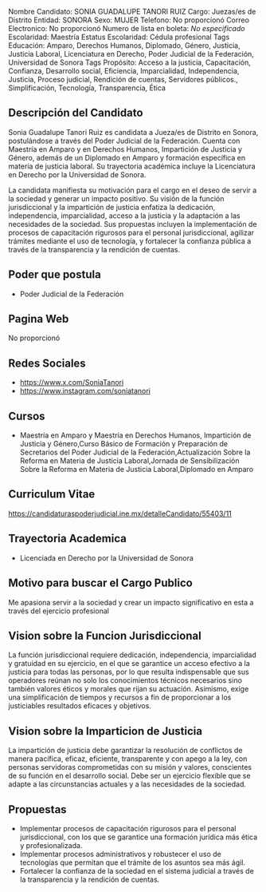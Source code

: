 Nombre Candidato: SONIA GUADALUPE TANORI RUIZ
Cargo: Juezas/es de Distrito
Entidad: SONORA
Sexo: MUJER
Telefono: No proporcionó
Correo Electronico: No proporcionó
Numero de lista en boleta: *No especificado*
Escolaridad: Maestría
Estatus Escolaridad: Cédula profesional
Tags Educación: Amparo, Derechos Humanos, Diplomado, Género, Justicia, Justicia Laboral, Licenciatura en Derecho, Poder Judicial de la Federación, Universidad de Sonora
Tags Propósito: Acceso a la justicia, Capacitación, Confianza, Desarrollo social, Eficiencia, Imparcialidad, Independencia, Justicia, Proceso judicial, Rendición de cuentas, Servidores públicos., Simplificación, Tecnología, Transparencia, Ética


## Descripción del Candidato 

Sonia Guadalupe Tanori Ruiz es candidata a Jueza/es de Distrito en Sonora, postulándose a través del Poder Judicial de la Federación. Cuenta con Maestría en Amparo y en Derechos Humanos, Impartición de Justicia y Género, además de un Diplomado en Amparo y formación específica en materia de justicia laboral. Su trayectoria académica incluye la Licenciatura en Derecho por la Universidad de Sonora.

La candidata manifiesta su motivación para el cargo en el deseo de servir a la sociedad y generar un impacto positivo. Su visión de la función jurisdiccional y la impartición de justicia enfatiza la dedicación, independencia, imparcialidad, acceso a la justicia y la adaptación a las necesidades de la sociedad. Sus propuestas incluyen la implementación de procesos de capacitación rigurosos para el personal jurisdiccional, agilizar trámites mediante el uso de tecnología, y fortalecer la confianza pública a través de la transparencia y la rendición de cuentas.


## Poder que postula

- Poder Judicial de la Federación


## Pagina Web

No proporcionó


## Redes Sociales

- https://www.x.com/SoniaTanori
- https://www.instagram.com/soniatanori


## Cursos

- Maestría en Amparo y Maestría en Derechos Humanos, Impartición de Justicia y Género,Curso Básico de Formación y Preparación de Secretarios del Poder Judicial de la Federación,Actualización Sobre la Reforma en Materia de Justicia Laboral,Jornada de Sensibilización Sobre la Reforma en Materia de Justicia Laboral,Diplomado en Amparo


## Curriculum Vitae

https://candidaturaspoderjudicial.ine.mx/detalleCandidato/55403/11


## Trayectoria Academica

- Licenciada en Derecho por la Universidad de Sonora


## Motivo para buscar el Cargo Publico

Me apasiona servir a la sociedad y crear un impacto significativo en esta a través del ejercicio profesional


## Vision sobre la Funcion Jurisdiccional

La función jurisdiccional requiere dedicación, independencia, imparcialidad y gratuidad en su ejercicio, en el que se garantice un acceso efectivo a la justicia para todas las personas, por lo que resulta indispensable que sus operadores reúnan no solo los conocimientos técnicos necesarios sino también valores éticos y morales que rijan su actuación. Asimismo, exige una simplificación de tiempos y recursos a fin de proporcionar a los justiciables resultados eficaces y objetivos.


## Vision sobre la Imparticion de Justicia

La impartición de justicia debe garantizar la resolución de conflictos de manera pacífica, eficaz, eficiente, transparente y con apego a la ley, con personas servidoras comprometidas con su misión y valores, conscientes de su función en el desarrollo social. Debe ser un ejercicio flexible que se adapte a las circunstancias actuales y a las necesidades de la sociedad.


## Propuestas

- Implementar procesos de capacitación rigurosos para el personal jurisdiccional, con los que se garantice una formación jurídica más ética y profesionalizada.
- Implementar procesos administrativos y robustecer el uso de tecnologías que permitan que el trámite de los asuntos sea más ágil.
- Fortalecer la confianza de la sociedad en el sistema judicial a través de la transparencia y la rendición de cuentas.


